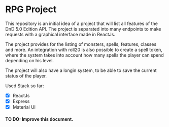 # RPG Project

This repository is an initial idea of a project that will list all features of the DnD 5.0 Edition API.  The project is separated into many endpoints to make requests with a graphical interface made in ReactJs.

The project provides for the listing of monsters, spells, features, classes and more. An integration with roll20 is also possible to create a spell token, where the system takes into account how many spells the player can spend depending on his level.

The project will also have a longin system, to be able to save the current status of the player.

Used Stack so far:
 - [X] ReactJs
 - [X] Express
 - [X] Material UI

#### TO DO: Improve this document. 